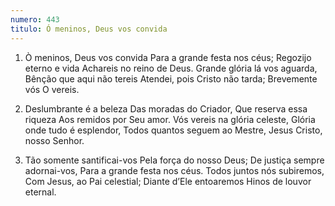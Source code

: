 ```yaml
---
numero: 443
titulo: Ó meninos, Deus vos convida
---
```

1. Ò meninos, Deus vos convida
   Para a grande festa nos céus;
   Regozijo eterno e vida
   Achareis no reino de Deus.
   Grande glória lá vos aguarda,
   Bênção que aqui não tereis
   Atendei, pois Cristo não tarda;
   Brevemente vós O vereis.

2. Deslumbrante é a beleza
   Das moradas do Criador,
   Que reserva essa riqueza
   Aos remidos por Seu amor.
   Vós vereis na glória celeste,
   Glória onde tudo é esplendor,
   Todos quantos seguem ao Mestre,
   Jesus Cristo, nosso Senhor.

3. Tão somente santificai-vos
   Pela força do nosso Deus;
   De justiça sempre adornai-vos,
   Para a grande festa nos céus.
   Todos juntos nós subiremos,
   Com Jesus, ao Pai celestial;
   Diante d’Ele entoaremos
   Hinos de louvor eternal.
